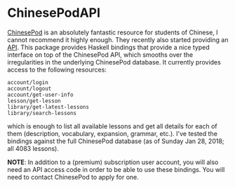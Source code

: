 # ChinesePodAPI

[ChinesePod](http://chinesepod.com) is an absolutely fantastic resource for
students of Chinese, I cannot recommend it highly enough. They recently also
started providing an [API](http://chinesepod.com/api). This package provides
Haskell bindings that provide a nice typed interface on top of the ChinesePod
API, which smooths over the irregularities in the underlying ChinesePod
database. It currently provides access to the following resources:

```
account/login
account/logout
account/get-user-info
lesson/get-lesson
library/get-latest-lessons
library/search-lessons
```

which is enough to list all available lessons and get all details for each of
them (description, vocabulary, expansion, grammar, etc.). I've tested the
bindings against the full ChinesePod database (as of Sunday Jan 28, 2018; all
4083 lessons).

**NOTE**: In addition to a (premium) subscription user account, you will also
need an API access code in order to be able to use these bindings. You will need
to contact ChinesePod to apply for one.
